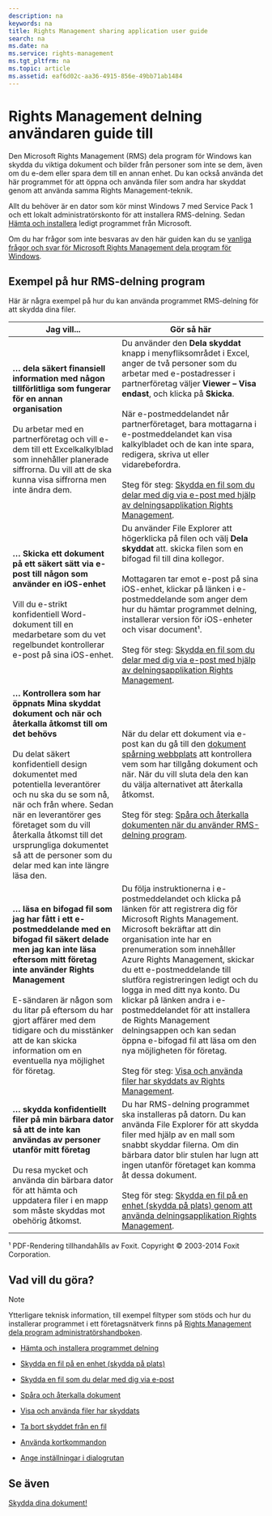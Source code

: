 ```yaml
---
description: na
keywords: na
title: Rights Management sharing application user guide
search: na
ms.date: na
ms.service: rights-management
ms.tgt_pltfrm: na
ms.topic: article
ms.assetid: eaf6d02c-aa36-4915-856e-49bb71ab1484
---
```

# Rights Management delning anv&#228;ndaren guide till
Den Microsoft Rights Management (RMS) dela program för Windows kan skydda du viktiga dokument och bilder från personer som inte se dem, även om du e-dem eller spara dem till en annan enhet. Du kan också använda det här programmet för att öppna och använda filer som andra har skyddat genom att använda samma Rights Management-teknik.

Allt du behöver är en dator som kör minst Windows 7 med Service Pack 1 och ett lokalt administratörskonto för att installera RMS-delning. Sedan [Hämta och installera](http://go.microsoft.com/fwlink/?LinkId=303970) ledigt programmet från Microsoft.

Om du har frågor som inte besvaras av den här guiden kan du se [vanliga frågor och svar för Microsoft Rights Management dela program för Windows](http://go.microsoft.com/fwlink/?LinkId=303971).

## <a name="BKMK_SharingExamples"></a>Exempel på hur RMS-delning program
Här är några exempel på hur du kan använda programmet RMS-delning för att skydda dina filer.

|Jag vill...|Gör så här|
|---------------|--------------|
|**… dela säkert finansiell information med någon tillförlitliga som fungerar för en annan organisation**<br /><br />Du arbetar med en partnerföretag och vill e-dem till ett Excelkalkylblad som innehåller planerade siffrorna. Du vill att de ska kunna visa siffrorna men inte ändra dem.|Du använder den **Dela skyddat** knapp i menyfliksområdet i Excel, anger de två personer som du arbetar med e-postadresser i partnerföretag väljer **Viewer – Visa endast**, och klicka på **Skicka**.<br /><br />När e-postmeddelandet når partnerföretaget, bara mottagarna i e-postmeddelandet kan visa kalkylbladet och de kan inte spara, redigera, skriva ut eller vidarebefordra.<br /><br />Steg för steg: [Skydda en fil som du delar med dig via e-post med hjälp av delningsapplikation Rights Management](../Topic/Protect_a_file_that_you_share_by_email_by_using_the_Rights_Management_sharing_application.md).|
|**… Skicka ett dokument på ett säkert sätt via e-post till någon som använder en iOS-enhet**<br /><br />Vill du e-strikt konfidentiell Word-dokument till en medarbetare som du vet regelbundet kontrollerar e-post på sina iOS-enhet.|Du använder File Explorer att högerklicka på filen och välj **Dela skyddat** att. skicka filen som en bifogad fil till dina kollegor.<br /><br />Mottagaren tar emot e-post på sina iOS-enhet, klickar på länken i e-postmeddelande som anger dem hur du hämtar programmet delning, installerar version för iOS-enheter och visar document¹.<br /><br />Steg för steg: [Skydda en fil som du delar med dig via e-post med hjälp av delningsapplikation Rights Management](../Topic/Protect_a_file_that_you_share_by_email_by_using_the_Rights_Management_sharing_application.md).|
|**… Kontrollera som har öppnats Mina skyddat dokument och när och återkalla åtkomst till om det behövs**<br /><br />Du delat säkert konfidentiell design dokumentet med potentiella leverantörer och nu ska du se som nå, när och från where. Sedan när en leverantörer ges företaget som du vill återkalla åtkomst till det ursprungliga dokumentet så att de personer som du delar med kan inte längre läsa den.|När du delar ett dokument via e-post kan du gå till den [dokument spårning webbplats](http://go.microsoft.com/fwlink/?LinkId=529562) att kontrollera vem som har tillgång dokument och när. När du vill sluta dela den kan du välja alternativet att återkalla åtkomst.<br /><br />Steg för steg: [Spåra och återkalla dokumenten när du använder RMS-delning program](../Topic/Track_and_revoke_your_documents_when_you_use_the_RMS_sharing_application.md).|
|**… läsa en bifogad fil som jag har fått i ett e-postmeddelande med en bifogad fil säkert delade men jag kan inte läsa eftersom mitt företag inte använder Rights Management**<br /><br />E-sändaren är någon som du litar på eftersom du har gjort affärer med dem tidigare och du misstänker att de kan skicka information om en eventuella nya möjlighet för företag.|Du följa instruktionerna i e-postmeddelandet och klicka på länken för att registrera dig för Microsoft Rights Management. Microsoft bekräftar att din organisation inte har en prenumeration som innehåller Azure Rights Management, skickar du ett e-postmeddelande till slutföra registreringen ledigt och du logga in med ditt nya konto. Du klickar på länken andra i e-postmeddelandet för att installera de Rights Management delningsappen och kan sedan öppna e-bifogad fil att läsa om den nya möjligheten för företag.<br /><br />Steg för steg: [Visa och använda filer har skyddats av Rights Management](../Topic/View_and_use_files_that_have_been_protected_by_Rights_Management.md).|
|**… skydda konfidentiellt filer på min bärbara dator så att de inte kan användas av personer utanför mitt företag**<br /><br />Du resa mycket och använda din bärbara dator för att hämta och uppdatera filer i en mapp som måste skyddas mot obehörig åtkomst.|Du har RMS-delning programmet ska installeras på datorn. Du kan använda File Explorer för att skydda filer med hjälp av en mall som snabbt skyddar filerna. Om din bärbara dator blir stulen har lugn att ingen utanför företaget kan komma åt dessa dokument.<br /><br />Steg för steg: [Skydda en fil på en enhet &#40;skydda på plats&#41; genom att använda delningsapplikation Rights Management](../Topic/Protect_a_file_on_a_device__protect_in-place__by_using_the_Rights_Management_sharing_application.md).|
¹ PDF-Rendering tillhandahålls av Foxit. Copyright © 2003-2014 Foxit Corporation.

## <a name="BKMK_SharingInstructions"></a>Vad vill du göra?
> [!NOTE]
> Ytterligare teknisk information, till exempel filtyper som stöds och hur du installerar programmet i ett företagsnätverk finns på [Rights Management dela program administratörshandboken](../Topic/Rights_Management_sharing_application_administrator_guide.md).

-   [Hämta och installera programmet delning](https://technet.microsoft.com/library/dn574734.aspx)

-   [Skydda en fil på en enhet (skydda på plats)](https://technet.microsoft.com/library/dn574733.aspx)

-   [Skydda en fil som du delar med dig via e-post](https://technet.microsoft.com/library/dn574735.aspx)

-   [Spåra och återkalla dokument](https://technet.microsoft.com/library/dn986611.aspx)

-   [Visa och använda filer har skyddats](https://technet.microsoft.com/library/dn574741.aspx)

-   [Ta bort skyddet från en fil](https://technet.microsoft.com/library/dn574739.aspx)

-   [Använda kortkommandon](https://technet.microsoft.com/library/dn574737.aspx)

-   [Ange inställningar i dialogrutan](https://technet.microsoft.com/library/dn574738.aspx)

## Se även
[Skydda dina dokument!](http://curah.microsoft.com/60308/protect-your-docs)

